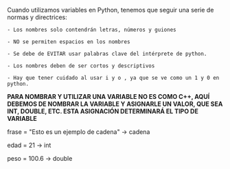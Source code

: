 

Cuando utilizamos variables en Python, tenemos que seguir una serie de normas y directrices:

	- Los nombres solo contendrán letras, números y guiones 

	- NO se permiten espacios en los nombres

	- Se debe de EVITAR usar palabras clave del intérprete de python.

	- Los nombres deben de ser cortos y descriptivos

	- Hay que tener cuidado al usar i y o , ya que se ve como un 1 y 0 en python.



**PARA NOMBRAR Y UTILIZAR UNA VARIABLE NO ES COMO C++, AQUÍ DEBEMOS DE NOMBRAR LA VARIABLE Y ASIGNARLE UN VALOR, QUE SEA INT, DOUBLE, ETC. 
ESTA ASIGNACIÓN DETERMINARÁ EL TIPO DE VARIABLE**

frase = "Esto es un ejemplo de cadena" -> cadena

edad = 21 -> int

peso = 100.6 -> double





